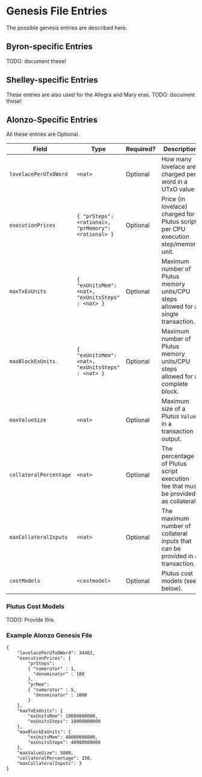 # Genesis File Entries

The possible genesis entries are described here.

## Byron-specific Entries

TODO: document these!

## Shelley-specific Entries

These entries are also used for the Allegra and Mary eras.
TODO: document these!

## Alonzo-Specific Entries

All these entries are Optional.

|  Field |  Type | Required? | Description |
|---|---|---|---|
 `lovelacePerUTxOWord`  |  `<nat>` | Optional | How many lovelace are charged per word in a UTxO value |
| `executionPrices` | `{ "prSteps": <rational>, "prMemory": <rational> } `  | Optional | Price (in lovelace) charged for Plutus script per CPU execution step/memory unit. |
|  `maxTxExUnits` |     `{ "exUnitsMem": <nat>, "exUnitsSteps" : <nat> }`| Optional  |  Maximum number of Plutus memory units/CPU steps allowed for a single transaction. |
|  `maxBlockExUnits` |     `{ "exUnitsMem": <nat>, "exUnitsSteps" : <nat> }`| Optional  |  Maximum number of Plutus memory units/CPU steps allowed for a complete block. |
| `maxValueSize`  | `<nat>`  | Optional |  Maximum size of a Plutus `Value` in a transaction output. |
| `collateralPercentage`  | `<nat>`  | Optional | The percentage of Plutus script execution fee that must be provided as collateral. |
| `maxCollateralInputs`  |  `<nat>` | Optional |  The maximum number of collateral inputs that can be provided in a transaction. |
| `costModels`  | `<costmodel>`  | Optional |  Plutus cost models (see below). |

### Plutus Cost Models

TODO: Provide this.

### Example Alonzo Genesis File
```
{
    "lovelacePerUTxOWord": 34482,
    "executionPrices": {
        "prSteps":
		{ "numerator" : 1,
		  "denominator" : 100
		},
        "prMem":
		{ "numerator" : 5,
		  "denominator" : 1000
		}
    },
    "maxTxExUnits": {
        "exUnitsMem": 10000000000,
        "exUnitsSteps": 10000000000
    },
    "maxBlockExUnits": {
        "exUnitsMem": 40000000000,
        "exUnitsSteps": 40000000000
    },
    "maxValueSize": 5000,
    "collateralPercentage": 150,
    "maxCollateralInputs": 3
}
```
